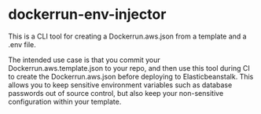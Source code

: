 # dockerrun-env-injector

This is a CLI tool for creating a Dockerrun.aws.json from a template and a .env file.

The intended use case is that you commit your Dockerrun.aws.template.json to your repo, and then use this tool during CI to create the Dockerrun.aws.json before deploying to Elasticbeanstalk. This allows you to keep sensitive environment variables such as database passwords out of source control, but also keep your non-sensitive configuration within your template.